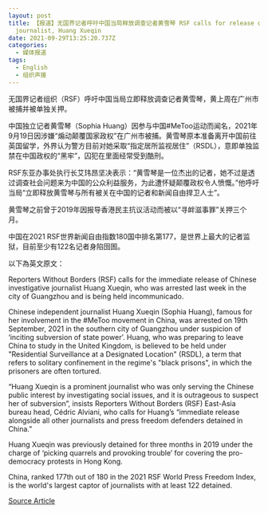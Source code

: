 ```yaml
---
layout: post
title: 【报道】无国界记者呼吁中国当局释放调查记者黄雪琴 RSF calls for release of Chinese investigative
  journalist, Huang Xueqin
date: 2021-09-29T13:25:20.737Z
categories:
  - 媒体报道
tags:
  - English
  - 组织声援
---
```

无国界记者组织（RSF）呼吁中国当局立即释放调查记者黄雪琴，黄上周在广州市被捕并被单独关押。

<!--more-->

中国独立记者黄雪琴（Sophia Huang）因参与中国#MeToo运动而闻名，2021年9月19日因涉嫌“煽动颠覆国家政权”在广州市被捕。黄雪琴原本准备离开中国前往英国留学，外界认为警方目前对她采取“指定居所监视居住”（RSDL），意即单独监禁在中国政权的“黑牢”，囚犯在里面经常受到酷刑。

RSF东亚办事处执行长艾玮昂坚决表示：“黄雪琴是一位杰出的记者，她不过是透过调查社会问题来为中国的公众利益服务，为此遭怀疑颠覆政权令人愤慨。”他呼吁当局“立即释放黄雪琴与所有被关在中国的记者和新闻自由捍卫人士”。

黄雪琴之前曾于2019年因报导香港民主抗议活动而被以“寻衅滋事罪”关押三个月。

中国在2021 RSF世界新闻自由指数180国中排名第177，是世界上最大的记者监狱，目前至少有122名记者身陷囹圄。

以下為英文原文：

Reporters Without Borders (RSF) calls for the immediate release of Chinese investigative journalist Huang Xueqin, who was arrested last week in the city of Guangzhou and is being held incommunicado.

Chinese independent journalist Huang Xueqin (Sophia Huang), famous for her involvement in the #MeToo movement in China, was arrested on 19th September, 2021 in the southern city of Guangzhou under suspicion of ‘inciting subversion of state power’. Huang, who was preparing to leave China to study in the United Kingdom, is believed to be held under "Residential Surveillance at a Designated Location" (RSDL), a term that refers to solitary confinement in the regime's "black prisons", in which the prisoners are often tortured.

“Huang Xueqin is a prominent journalist who was only serving the Chinese public interest by investigating social issues, and it is outrageous to suspect her of subversion”, insists Reporters Without Borders (RSF) East-Asia bureau head, Cédric Alviani, who calls for Huang’s “immediate release alongside all other journalists and press freedom defenders detained in China.” 

Huang Xueqin was previously detained for three months in 2019 under the charge of ‘picking quarrels and provoking trouble’ for covering the pro-democracy protests in Hong Kong. 

China, ranked 177th out of 180 in the 2021 RSF World Press Freedom Index, is the world's largest captor of journalists with at least 122 detained.

[Source Article](https://rsf.org/en/news/rsf-calls-release-chinese-investigative-journalist-huang-xueqin)

